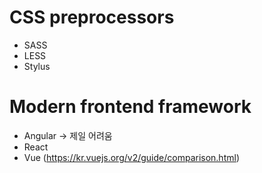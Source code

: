 # CSS preprocessors
  - SASS
  - LESS
  - Stylus

# Modern frontend framework
  - Angular -> 제일 어려움
  - React
  - Vue (https://kr.vuejs.org/v2/guide/comparison.html)